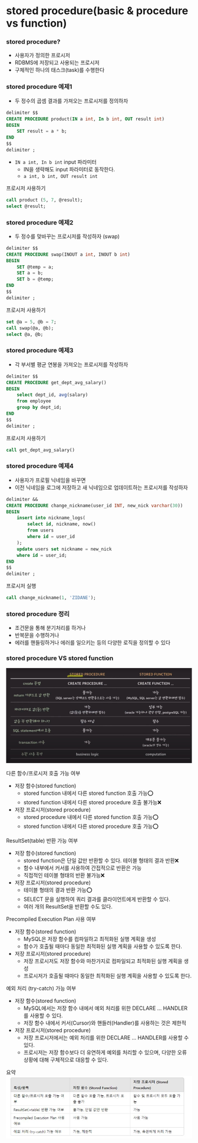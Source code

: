 # stored procedure(basic & procedure vs function)

### stored procedure?

- 사용자가 정의한 프로시저 
- RDBMS에 저장되고 사용되는 프로시저 
- 구체적인 하나의 태스크(task)를 수행한다

### stored procedure 예제1

- 두 정수의 곱셈 결과를 가져오는 프로시저를 정의하자 
```sql
delimiter $$
CREATE PROCEDURE product(IN a int, In b int, OUT result int)
BEGIN
    SET result = a * b;
END
$$
delimiter ;    
```
- ``IN a int, In b int`` input 파라미터
  - IN을 생략해도 input 파라미터로 동작한다. 
  - ``a int, b int, OUT result int``

프로시저 사용하기
```sql
call product (5, 7, @result);
select @result;
```

### stored procedure 예제2

- 두 정수를 맞바꾸는 프로시저를 작성하자 (swap)
```sql
delimiter $$
CREATE PROCEDURE swap(INOUT a int, INOUT b int)
BEGIN
    SET @temp = a;
    SET a = b;
    SET b = @temp;    
END
$$
delimiter ;
```

프로시저 사용하기
```sql
set @a = 5, @b = 7;
call swap(@a, @b);
select @a, @b; 
```

### stored procedure 예제3

- 각 부서별 평균 연봉을 가져오는 프로시저를 작성하자
```sql
delimiter $$
CREATE PROCEDURE get_dept_avg_salary()
BEGIN     
    select dept_id, avg(salary)
    from employee
    group by dept_id;
END    
$$
delimiter ;   
```

프로시저 사용하기
```sql
call get_dept_avg_salary()
```

### stored procedure 예제4
- 사용자가 프로필 닉네임을 바꾸면 
- 이전 닉네임을 로그에 저장하고 새 닉네임으로 업데이트하는 프로시저를 작성하자 

```sql
delimiter &&
CREATE PROCEDURE change_nickname(user_id INT, new_nick varchar(30))
BEGIN
    insert into nickname_logs(
        select id, nickname, now() 
        from users 
        where id = user_id                         
    );
    update users set nickname = new_nick 
    where id = user_id;
END    
$$
delimiter ;
```

프로시저 실행
```sql
call change_nickname(1, 'ZIDANE');
```

### stored procedure 정리
- 조건문을 통해 분기처리를 하거나 
- 반복문을 수행하거나
- 에러를 핸들링하거나 에러를 일으키는 등의 다양한 로직을 정의할 수 있다

### stored procedure VS stored function

![53.JPG](%EC%9D%B4%EB%AF%B8%EC%A7%80%2F53.JPG)


다른 함수/프로시저 호출 가능 여부 
- 저장 함수(stored function)
  - stored function 내에서 다른 stored function 호출 가능⭕️
  - stored function 내에서 다른 stored procedure 호출 불가능❌
- 저장 프로시저(stored procedure)
  - stored procedure 내에서 다른 stored function 호출 가능⭕️
  - stored function 내에서 다른 stored procedure 호출 가능⭕️

ResultSet(table) 반환 가능 여부
- 저장 함수(stored function)
  - stored function은 단일 값만 반환할 수 있다. 테이블 형태의 결과 반환❌
  - 함수 내부에서 커서를 사용하여 간접적으로 반환은 가능
  - 직접적인 테이블 형태의 반환 불가능❌
- 저장 프로시저(stored procedure)
  - 테이블 형태의 결과 반환 가능⭕️
  - SELECT 문을 실행하여 쿼리 결과를 클라이언트에게 반환할 수 있다. 
  - 여러 개의 ResultSet을 반환할 수도 있다. 

Precompiled Execution Plan 사용 여부
- 저장 함수(stored function)
  - MySQL은 저장 함수를 컴파일하고 최적화된 실행 계획을 생성
  - 함수가 호출될 때마다 동일한 최적화된 실행 계획을 사용할 수 있도록 한다.
- 저장 프로시저(stored procedure)
  - 저장 프로시저도 저장 함수와 마찬가지로 컴파일되고 최적화된 실행 계획을 생성
  - 프로시저가 호출될 때마다 동일한 최적화된 실행 계획을 사용할 수 있도록 한다.

예외 처리 (try-catch) 가능 여부
- 저장 함수(stored function)
  - MySQL에서는 저장 함수 내에서 예외 처리를 위한 DECLARE ... HANDLER를 사용할 수 있다.
  - 저장 함수 내에서 커서(Cursor)와 핸들러(Handler)를 사용하는 것은 제한적
- 저장 프로시저(stored procedure)
  - 저장 프로시저에서는 예외 처리를 위한 DECLARE ... HANDLER를 사용할 수 있다.
  - 프로시저는 저장 함수보다 더 유연하게 예외를 처리할 수 있으며, 
    다양한 오류 상황에 대해 구체적으로 대응할 수 있다.

요약
![54.JPG](%EC%9D%B4%EB%AF%B8%EC%A7%80%2F54.JPG)